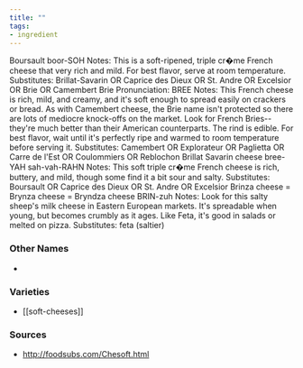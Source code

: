 ```yaml
---
title: ""
tags:
- ingredient
---
```

Boursault boor-SOH Notes: This is a soft-ripened, triple cr�me French cheese that very rich and mild. For best flavor, serve at room temperature. Substitutes: Brillat-Savarin OR Caprice des Dieux OR St. Andre OR Excelsior OR Brie OR Camembert Brie Pronunciation: BREE Notes: This French cheese is rich, mild, and creamy, and it's soft enough to spread easily on crackers or bread. As with Camembert cheese, the Brie name isn't protected so there are lots of mediocre knock-offs on the market. Look for French Bries--they're much better than their American counterparts. The rind is edible. For best flavor, wait until it's perfectly ripe and warmed to room temperature before serving it. Substitutes: Camembert OR Explorateur OR Paglietta OR Carre de l'Est OR Coulommiers OR Reblochon Brillat Savarin cheese bree-YAH sah-vah-RAHN Notes: This soft triple cr�me French cheese is rich, buttery, and mild, though some find it a bit sour and salty. Substitutes: Boursault OR Caprice des Dieux OR St. Andre OR Excelsior Brinza cheese = Brynza cheese = Bryndza cheese BRIN-zuh Notes: Look for this salty sheep's milk cheese in Eastern European markets. It's spreadable when young, but becomes crumbly as it ages. Like Feta, it's good in salads or melted on pizza. Substitutes: feta (saltier)

### Other Names

* 

### Varieties

* [[soft-cheeses]]

### Sources
* http://foodsubs.com/Chesoft.html
